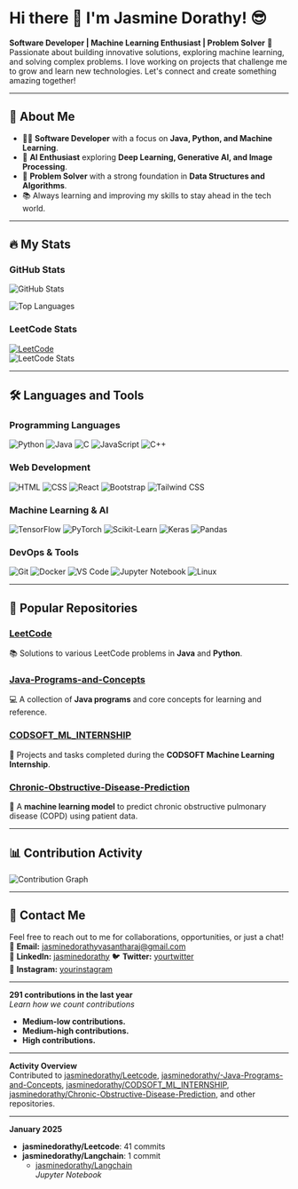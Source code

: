 # Hi there 👋 I'm Jasmine Dorathy! 😎

**Software Developer | Machine Learning Enthusiast | Problem Solver** 🚀  
Passionate about building innovative solutions, exploring machine learning, and solving complex problems. I love working on projects that challenge me to grow and learn new technologies. Let's connect and create something amazing together!



---

## 🌟 About Me

- 🧑‍💻 **Software Developer** with a focus on **Java, Python, and Machine Learning**.
- 🤖 **AI Enthusiast** exploring **Deep Learning, Generative AI, and Image Processing**.
- 🎯 **Problem Solver** with a strong foundation in **Data Structures and Algorithms**.
- 📚 Always learning and improving my skills to stay ahead in the tech world.

---

## 🔥 My Stats

### GitHub Stats
![GitHub Stats](https://github-readme-stats.vercel.app/api?username=jasminedorathy&show_icons=true&theme=radical&hide_border=true&include_all_commits=true&count_private=true)

![Top Languages](https://github-readme-stats.vercel.app/api/top-langs/?username=jasminedorathy&layout=compact&theme=radical&hide_border=true)

### LeetCode Stats
[![LeetCode](https://img.shields.io/badge/LeetCode-Profile-blue)](https://leetcode.com/jasmine_dorathy_15/)  
![LeetCode Stats](https://leetcard.jacoblin.cool/jasmine_dorathy_15?theme=dark&font=Roboto)

---

## 🛠️ Languages and Tools

### Programming Languages
![Python](https://img.shields.io/badge/-Python-3776AB?logo=python&logoColor=white)
![Java](https://img.shields.io/badge/-Java-007396?logo=java&logoColor=white)
![C](https://img.shields.io/badge/-C-A8B9CC?logo=c&logoColor=white)
![JavaScript](https://img.shields.io/badge/-JavaScript-F7DF1E?logo=javascript&logoColor=black)
![C++](https://img.shields.io/badge/-C++-00599C?logo=c%2B%2B&logoColor=white)

### Web Development
![HTML](https://img.shields.io/badge/-HTML-E34F26?logo=html5&logoColor=white)
![CSS](https://img.shields.io/badge/-CSS-1572B6?logo=css3&logoColor=white)
![React](https://img.shields.io/badge/-React-61DAFB?logo=react&logoColor=black)
![Bootstrap](https://img.shields.io/badge/-Bootstrap-7952B3?logo=bootstrap&logoColor=white)
![Tailwind CSS](https://img.shields.io/badge/-Tailwind_CSS-38B2AC?logo=tailwind-css&logoColor=white)

### Machine Learning & AI
![TensorFlow](https://img.shields.io/badge/-TensorFlow-FF6F00?logo=tensorflow&logoColor=white)
![PyTorch](https://img.shields.io/badge/-PyTorch-EE4C2C?logo=pytorch&logoColor=white)
![Scikit-Learn](https://img.shields.io/badge/-Scikit_Learn-F7931E?logo=scikit-learn&logoColor=white)
![Keras](https://img.shields.io/badge/-Keras-D00000?logo=keras&logoColor=white)
![Pandas](https://img.shields.io/badge/-Pandas-150458?logo=pandas&logoColor=white)

### DevOps & Tools
![Git](https://img.shields.io/badge/-Git-F05032?logo=git&logoColor=white)
![Docker](https://img.shields.io/badge/-Docker-2496ED?logo=docker&logoColor=white)
![VS Code](https://img.shields.io/badge/-VS_Code-007ACC?logo=visual-studio-code&logoColor=white)
![Jupyter Notebook](https://img.shields.io/badge/-Jupyter-F37626?logo=jupyter&logoColor=white)
![Linux](https://img.shields.io/badge/-Linux-FCC624?logo=linux&logoColor=black)

---

## 🚀 Popular Repositories

### [LeetCode](https://github.com/jasminedorathy/Leetcode)
📚 Solutions to various LeetCode problems in **Java** and **Python**.

### [Java-Programs-and-Concepts](https://github.com/jasminedorathy/-Java-Programs-and-Concepts)
💻 A collection of **Java programs** and core concepts for learning and reference.

### [CODSOFT_ML_INTERNSHIP](https://github.com/jasminedorathy/CODSOFT_ML_INTERNSHIP)
🤖 Projects and tasks completed during the **CODSOFT Machine Learning Internship**.

### [Chronic-Obstructive-Disease-Prediction](https://github.com/jasminedorathy/Chronic-Obstructive-Disease-Prediction)
🏥 A **machine learning model** to predict chronic obstructive pulmonary disease (COPD) using patient data.

---

## 📊 Contribution Activity

![Contribution Graph](https://github-readme-activity-graph.vercel.app/graph?username=jasminedorathy&theme=github&hide_border=true)

---

## 📧 Contact Me

Feel free to reach out to me for collaborations, opportunities, or just a chat!  
📩 **Email:** [jasminedorathyvasantharaj@gmail.com](mailto:jasminedorathyvasantharaj@gmail.com)  
🔗 **LinkedIn:** [jasminedorathy](https://www.linkedin.com/in/jasmine-dorathy-535383219/)
🐦 **Twitter:** [yourtwitter](https://twitter.com/yourtwitter)  
📸 **Instagram:** [yourinstagram](https://instagram.com/yourinstagram)

---

**291 contributions in the last year**  
*Learn how we count contributions*  
 
- **Medium-low contributions.**  
- **Medium-high contributions.**  
- **High contributions.**

---

**Activity Overview**  
Contributed to [jasminedorathy/Leetcode](https://github.com/jasminedorathy/Leetcode), [jasminedorathy/-Java-Programs-and-Concepts](https://github.com/jasminedorathy/-Java-Programs-and-Concepts), [jasminedorathy/CODSOFT_ML_INTERNSHIP](https://github.com/jasminedorathy/CODSOFT_ML_INTERNSHIP), [jasminedorathy/Chronic-Obstructive-Disease-Prediction](https://github.com/jasminedorathy/Chronic-Obstructive-Disease-Prediction), and other repositories.

---

**January 2025**  
- **jasminedorathy/Leetcode**: 41 commits  
- **jasminedorathy/Langchain**: 1 commit  
  - [jasminedorathy/Langchain](https://github.com/jasminedorathy/Langchain)  
    *Jupyter Notebook*
